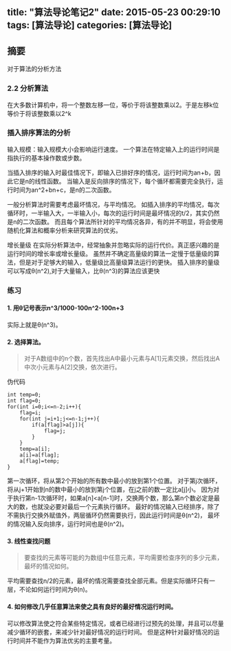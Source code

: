 title: "算法导论笔记2"
date: 2015-05-23 00:29:10
tags: [算法导论]
categories: [算法导论]
---

## 摘要
对于算法的分析方法
<!--more-->


### 2.2 分析算法

在大多数计算机中，将一个整数左移一位，等价于将该整数乘以2。于是左移k位等价于将该整数乘以2^k


### 插入排序算法的分析

输入规模：输入规模大小会影响运行速度。
一个算法在特定输入上的运行时间是指执行的基本操作数或步数。

当插入排序的输入时最佳情况下，即输入已排好序的情况，运行时间为an+b，因此它是n的线性函数。
当输入是反向排序的情况下，每个循环都需要完全执行，运行时间为an^2+bn+c，是n的二次函数。


一般分析算法时需要考虑最坏情况，与平均情况。
如插入排序的平均情况，每次循环时，一半输入大，一半输入小，每次的运行时间是最坏情况的t/2，其实仍然是n的二次函数。
而且每个算法所针对的平均情况各异，有的并不明显，将会使用随机化算法和概率分析来研究算法的优劣。


增长量级
在实际分析算法中，经常抽象并忽略实际的运行代价。真正感兴趣的是运行时间的增长率或增长量级。
虽然并不确定高量级的算法一定慢于低量级的算法，但是对于足够大的输入，低量级比高量级算法运行的更快。
插入排序的量级可以写成θ(n^2),对于大量输入，比θ(n^3)的算法应该更快


### 练习

#### 1. 用θ记号表示n^3/1000-100n^2-100n+3
实际上就是θ(n^3)。


#### 2. 选择算法。

>对于A数组中的n个数，首先找出A中最小元素与A[1]元素交换，然后找出A中次小元素与A[2]交换，依次进行。


伪代码

	
	int temp=0;
	int flag=0;
	for(int i=0;i<=n-2;i++){
		flag=i;
		for(int j=i+1;j<=n-1;j++){
			if(a[flag]>a[j]){
				flag=j;
			}
		}
		temp=a[i];
		a[i]=a[flag];
		a[flag]=temp;
	}
	

第一次循环，将从第2个开始的所有数中最小的放到第1个位置。
对于第j次循环，将从j+1开始到n的数中最小的放到第j个位置，在j之前的数一定比a[j]小。
因为对于执行第n-1次循环时，如果a[n]&lt;a[n-1]时，交换两个数，那么第n个数必定是最大的数，也就没必要对最后一个元素执行循环。
最好的情况输入已经排序，除了不需执行交换外赋值外，两层循环仍然需要执行，因此运行时间是θ(n^2)，
最坏的情况输入反向排序，运行时间也是θ(n^2)。


#### 3. 线性查找问题

> 要查找的元素等可能的为数组中任意元素，平均需要检查序列的多少元素，最坏的情况如何。

平均需要查找n/2的元素，最坏的情况需要查找全部元素。但是实际循环只有一层，不论如何运行时间为θ(n)。

#### 4. 如何修改几乎任意算法来使之具有良好的最好情况运行时间。

可以修改算法使之符合某些特定情况，或者已经进行过预先的处理，并且可以尽量减少循环的嵌套，来减少针对最好情况的运行时间。
但是这种针对最好情况的运行时间并不能作为算法优劣的主要考量。